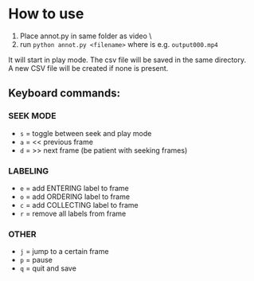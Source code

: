 
# How to use

1. Place annot.py in same folder as video  \
1. run `python annot.py <filename>` where <filename> is e.g. `output000.mp4`

It will start in play mode. The csv file will be saved in the same directory.  \
A new CSV file will be created if none is present.

## Keyboard commands:

### SEEK MODE
* `s` = toggle between seek and play mode
* `a` = << previous frame
* `d` = >> next frame
(be patient with seeking frames)

### LABELING
* `e` = add ENTERING label to frame
* `o` = add ORDERING label to frame
* `c` = add COLLECTING label to frame
* `r` = remove all labels from frame

### OTHER
* `j` = jump to a certain frame
* `p` = pause
* `q` = quit and save



